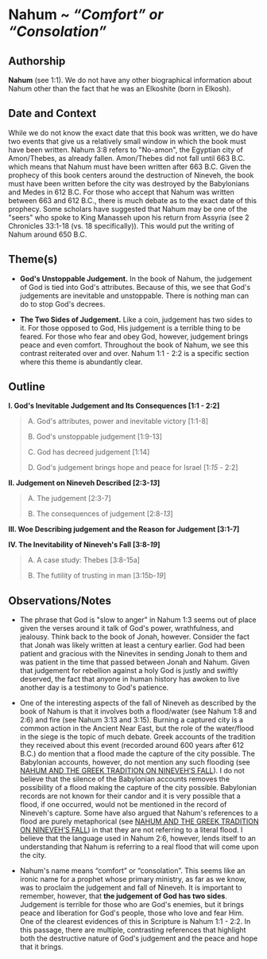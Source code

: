 # Nahum ~ *“Comfort” or “Consolation”*


## Authorship
**Nahum** (see 1:1).  We do not have any other biographical information about Nahum other than the fact that he was an Elkoshite (born in Elkosh).


## Date and Context
While we do not know the exact date that this book was written, we do have two events that give us a relatively small window in which the book must have been written.  Nahum 3:8 refers to "No-amon", the Egyptian city of Amon/Thebes, as already fallen.  Amon/Thebes did not fall until 663 B.C. which means that Nahum must have been written after 663 B.C.  Given the prophecy of this book centers around the destruction of Nineveh, the book must have been written before the city was destroyed by the Babylonians and Medes in 612 B.C.  For those who accept that Nahum was written between 663 and 612 B.C., there is much debate as to the exact date of this prophecy.  Some scholars have suggested that Nahum may be one of the "seers" who spoke to King Manasseh upon his return from Assyria (see 2 Chronicles 33:1-18 (vs. 18 specifically)).  This would put the writing of Nahum around 650 B.C.


## Theme(s)
- **God's Unstoppable Judgement.**  In the book of Nahum, the judgement of God is tied into God's attributes.  Because of this, we see that God's judgements are inevitable and unstoppable.  There is nothing man can do to stop God's decrees.

- **The Two Sides of Judgement.**  Like a coin, judgement has two sides to it.  For those opposed to God, His judgement is a terrible thing to be feared.  For those who fear and obey God, however, judgement brings peace and even comfort.  Throughout the book of Nahum, we see this contrast reiterated over and over.  Nahum 1:1 - 2:2 is a specific section where this theme is abundantly clear.


## Outline
**I. God's Inevitable Judgement and Its Consequences  [1:1 - 2:2]**

  > A. God's attributes, power and inevitable victory  [1:1-8]
  > 
  > B. God's unstoppable judgement  [1:9-13]
  > 
  > C. God has decreed judgement  [1:14]
  > 
  > D. God's judgement brings hope and peace for Israel  [1:*15* - 2:2]

**II. Judgement on Nineveh Described  [2:3-*13*]**

  > A. The judgement  [2:3-7]
  > 
  > B. The consequences of judgement  [2:8-*13*]

**III. Woe Describing judgement and the Reason for Judgement  [3:1-7]**

**IV. The Inevitability of Nineveh's Fall [3:8-*19*]**

  > A. A case study: Thebes  [3:8-15a]
  > 
  > B. The futility of trusting in man  [3:15b-*19*]


## Observations/Notes
  - The phrase that God is "slow to anger" in Nahum 1:3 seems out of place given the verses around it talk of God's power, wrathfulness, and jealousy.  Think back to the book of Jonah, however.  Consider the fact that Jonah was likely written at least a century earlier.  God had been patient and gracious with the Ninevites in sending Jonah to them and was patient in the time that passed between Jonah and Nahum.  Given that judgement for rebellion against a holy God is justly and swiftly deserved, the fact that anyone in human history has awoken to live another day is a testimony to God's patience.

  - One of the interesting aspects of the fall of Nineveh as described by the book of Nahum is that it involves both a flood/water (see Nahum 1:8 and 2:6) and fire (see Nahum 3:13 and 3:15).  Burning a captured city is a common action in the Ancient Near East, but the role of the water/flood in the siege is the topic of much debate.  Greek accounts of the tradition they received about this event (recorded around 600 years after 612 B.C.) do mention that a flood made the capture of the city possible.  The Babylonian accounts, however, do not mention any such flooding (see [NAHUM AND THE GREEK TRADITION ON NINEVEH’S FALL](http://jhsonline.org/cocoon/JHS/a058.html "NAHUM AND THE GREEK TRADITION ON NINEVEH’S FALL")).  I do not believe that the silence of the Babylonian accounts removes the possibility of a flood making the capture of the city possible.  Babylonian records are not known for their candor and it is very possible that a flood, if one occurred, would not be mentioned in the record of Nineveh's capture.  Some have also argued that Nahum's references to a flood are purely metaphorical (see [NAHUM AND THE GREEK TRADITION ON NINEVEH’S FALL](http://jhsonline.org/cocoon/JHS/a058.html "NAHUM AND THE GREEK TRADITION ON NINEVEH’S FALL")) in that they are not referring to a literal flood.  I believe that the language used in Nahum 2:6, however, lends itself to an understanding that Nahum is referring to a real flood that will come upon the city.

  - Nahum's name means “comfort” or “consolation”.  This seems like an ironic name for a prophet whose primary ministry, as far as we know, was to proclaim the judgement and fall of Nineveh.  It is important to remember, however, that **the judgement of God has two sides**.  Judgement is terrible for those who are God's enemies, but it brings peace and liberation for God's people, those who love and fear Him.  One of the clearest evidences of this in Scripture is Nahum 1:1 - 2:2.  In this passage, there are multiple, contrasting references that highlight both the destructive nature of God's judgement and the peace and hope that it brings.
